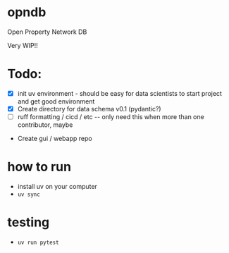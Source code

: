 # opndb
Open Property Network DB

Very WIP!!

# Todo:
- [x] init uv environment - should be easy for data scientists to start project and get good environment
- [x] Create directory for data schema v0.1 (pydantic?)
- [ ] ruff formatting / cicd / etc -- only need this when more than one contributor, maybe

- Create gui / webapp repo

# how to run
- install uv on your computer
- `uv sync`

# testing
- `uv run pytest`

